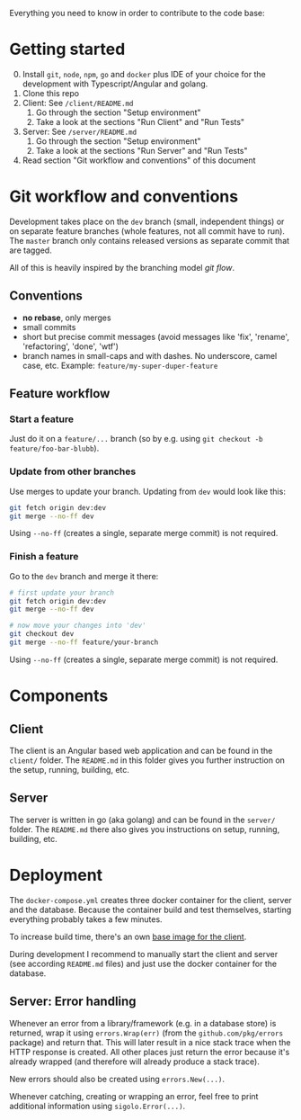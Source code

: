 Everything you need to know in order to contribute to the code base:

# Getting started

0. Install `git`, `node`, `npm`, `go` and `docker` plus IDE of your choice for the development with Typescript/Angular and golang.
1. Clone this repo
2. Client: See `/client/README.md`
    1. Go through the section "Setup environment"
    2. Take a look at the sections "Run Client" and "Run Tests"
3. Server: See `/server/README.md`
    1. Go through the section "Setup environment"
    2. Take a look at the sections "Run Server" and "Run Tests"
4. Read section "Git workflow and conventions" of this document

# Git workflow and conventions

Development takes place on the `dev` branch (small, independent things) or on separate feature branches (whole features, not all commit have to run).
The `master` branch only contains released versions as separate commit that are tagged.

All of this is heavily inspired by the branching model *git flow*.

## Conventions

* **no rebase**, only merges
* small commits
* short but precise commit messages (avoid messages like 'fix', 'rename', 'refactoring', 'done', 'wtf')
* branch names in small-caps and with dashes. No underscore, camel case, etc. Example: `feature/my-super-duper-feature`

## Feature workflow

### Start a feature

Just do it on a `feature/...` branch (so by e.g. using `git checkout -b feature/foo-bar-blubb`).

### Update from other branches

Use merges to update your branch. Updating from `dev` would look like this:

```bash
git fetch origin dev:dev
git merge --no-ff dev
```

Using `--no-ff` (creates a single, separate merge commit) is not required.

### Finish a feature

Go to the `dev` branch and merge it there:

```bash
# first update your branch
git fetch origin dev:dev
git merge --no-ff dev

# now move your changes into 'dev'
git checkout dev
git merge --no-ff feature/your-branch
```

Using `--no-ff` (creates a single, separate merge commit) is not required.

# Components

## Client

The client is an Angular based web application and can be found in the `client/` folder.
The `README.md` in this folder gives you further instruction on the setup, running, building, etc.

## Server

The server is written in go (aka golang) and can be found in the `server/` folder.
The `README.md` there also gives you instructions on setup, running, building, etc.

# Deployment

The `docker-compose.yml` creates three docker container for the client, server and the database.
Because the container build and test themselves, starting everything probably takes a few minutes.

To increase build time, there's an own [base image for the client](https://hub.docker.com/r/simpletaskmanager/stm-client-base).

During development I recommend to manually start the client and server (see according `README.md` files) and just use the docker container for the database.

## Server: Error handling

Whenever an error from a library/framework (e.g. in a database store) is returned, wrap it using `errors.Wrap(err)` (from the `github.com/pkg/errors` package) and return that.
This will later result in a nice stack trace when the HTTP response is created.
All other places just return the error because it's already wrapped (and therefore will already produce a stack trace).

New errors should also be created using `errors.New(...)`.

Whenever catching, creating or wrapping an error, feel free to print additional information using `sigolo.Error(...)`. 